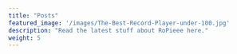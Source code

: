 ```yaml
---
title: "Posts"
featured_image: '/images/The-Best-Record-Player-under-100.jpg'
description: "Read the latest stuff about RoPieee here."
weight: 5
---
```


